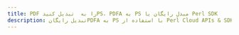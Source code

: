 ---title: PDF را به  تبدیل کنیدPS، PDFA به PS مبدل رایگان یا Perl SDKdescription: تبدیل رایگانPDFA به PS با استفاده از Perl Cloud APIs & SDK همچنین اسناد PDF را در Cloud ایجاد، ویرایش و رندر کنید.---